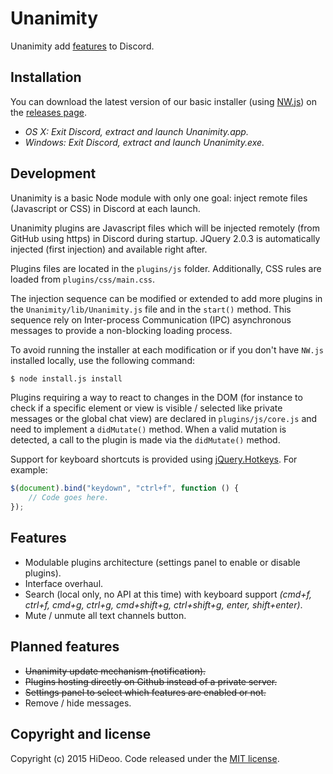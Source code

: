# Unanimity

Unanimity add [features](#features) to Discord.

## Installation

You can download the latest version of our basic installer (using [NW.js](https://github.com/nwjs/nw.js)) on the [releases page](https://github.com/HiDeoo/Unanimity/releases).

* *OS X: Exit Discord, extract and launch Unanimity.app.*
* *Windows: Exit Discord, extract and launch Unanimity.exe.*

## Development

Unanimity is a basic Node module with only one goal: inject remote files (Javascript or CSS) in Discord at each launch.

Unanimity plugins are Javascript files which will be injected remotely (from GitHub using https) in Discord during startup. JQuery 2.0.3 is automatically injected (first injection) and available right after.

Plugins files are located in the `plugins/js` folder. Additionally, CSS rules are loaded from `plugins/css/main.css`.

The injection sequence can be modified or extended to add more plugins in the `Unanimity/lib/Unanimity.js` file and in the `start()` method. This sequence rely on Inter-process Communication (IPC) asynchronous messages to provide a non-blocking loading process.

To avoid running the installer at each modification or if you don't have `NW.js` installed locally, use the following command:

```Bash
$ node install.js install
```

Plugins requiring a way to react to changes in the DOM (for instance to check if a specific element or view is visible / selected like private messages or the global chat view) are declared in `plugins/js/core.js` and need to implement a `didMutate()` method.
When a valid mutation is detected, a call to the plugin is made via the `didMutate()` method.

Support for keyboard shortcuts is provided using [jQuery.Hotkeys](https://github.com/jeresig/jquery.hotkeys). For example:

```javascript
$(document).bind("keydown", "ctrl+f", function () {
	// Code goes here.
});
```

## Features

* Modulable plugins architecture (settings panel to enable or disable plugins).
* Interface overhaul.
* Search (local only, no API at this time) with keyboard support *(cmd+f, ctrl+f, cmd+g, ctrl+g, cmd+shift+g, ctrl+shift+g, enter, shift+enter)*.
* Mute / unmute all text channels button.

## Planned features

* ~~Unanimity update mechanism (notification).~~
* ~~Plugins hosting directly on Github instead of a private server.~~
* ~~Settings panel to select which features are enabled or not.~~
* Remove / hide messages.

## Copyright and license

Copyright (c) 2015 HiDeoo. Code released under the [MIT license](https://github.com/HiDeoo/Unanimity/blob/master/LICENSE.md). 